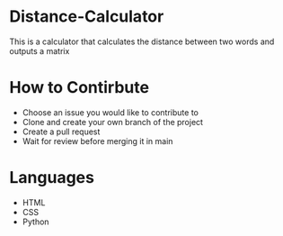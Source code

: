 # Distance-Calculator

This is a calculator that calculates the distance between two words and outputs a matrix

# How to Contirbute
- Choose an issue you would like to contribute to
- Clone and create your own branch of the project
- Create a pull request
- Wait for review before merging it in main

# Languages
- HTML
- CSS
- Python
